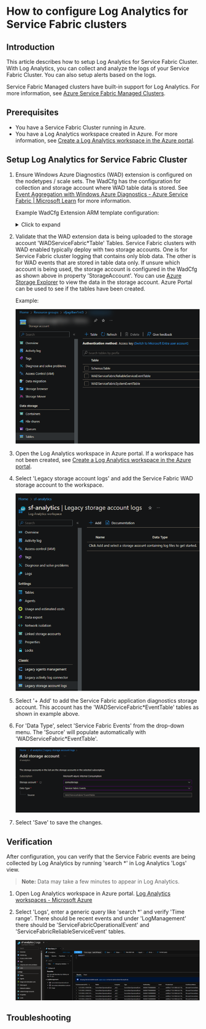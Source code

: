 # How to configure Log Analytics for Service Fabric clusters

## Introduction

This article describes how to setup Log Analytics for Service Fabric Cluster. With Log Analytics, you can collect and analyze the logs of your Service Fabric Cluster. You can also setup alerts based on the logs. 

Service Fabric Managed clusters have built-in support for Log Analytics. For more information, see [Azure Service Fabric Managed Clusters](https://docs.microsoft.com/en-us/azure/service-fabric/service-fabric-managed-clusters).

## Prerequisites

- You have a Service Fabric Cluster running in Azure.
- You have a Log Analytics workspace created in Azure. For more information, see [Create a Log Analytics workspace in the Azure portal](https://docs.microsoft.com/en-us/azure/log-analytics/log-analytics-quick-create-workspace).

## Setup Log Analytics for Service Fabric Cluster

1. Ensure Windows Azure Diagnostics (WAD) extension is configured on the nodetypes / scale sets. The WadCfg has the configuration for collection and storage account where WAD table data is stored. See [Event Aggregation with Windows Azure Diagnostics - Azure Service Fabric | Microsoft Learn](https://learn.microsoft.com/en-us/azure/service-fabric/service-fabric-diagnostics-event-aggregation-wad) for more information.

    Example WadCfg Extension ARM template configuration:

    <details><summary>Click to expand</summary>

    ```json
    {
        "name": "[concat('VMDiagnosticsVmExt','_vmNodeType0Name')]",
        "properties": {
            "type": "IaaSDiagnostics",
            "autoUpgradeMinorVersion": true,
            "protectedSettings": {
            "storageAccountName": "[parameters('applicationDiagnosticsStorageAccountName')]",
            "storageAccountKey": "[listKeys(resourceId('Microsoft.Storage/storageAccounts', parameters('applicationDiagnosticsStorageAccountName')),'2015-05-01-preview').key1]",
            "storageAccountEndPoint": "https://core.windows.net/"
            },
            "publisher": "Microsoft.Azure.Diagnostics",
            "settings": {
            "WadCfg": {
                "DiagnosticMonitorConfiguration": {
                "overallQuotaInMB": "50000",
                "EtwProviders": {
                    "EtwEventSourceProviderConfiguration": [
                    {
                        "provider": "Microsoft-ServiceFabric-Actors",
                        "scheduledTransferKeywordFilter": "1",
                        "scheduledTransferPeriod": "PT5M",
                        "DefaultEvents": {
                        "eventDestination": "ServiceFabricReliableActorEventTable"
                        }
                    },
                    {
                        "provider": "Microsoft-ServiceFabric-Services",
                        "scheduledTransferPeriod": "PT5M",
                        "DefaultEvents": {
                        "eventDestination": "ServiceFabricReliableServiceEventTable"
                        }
                    }
                    ],
                    "EtwManifestProviderConfiguration": [
                    {
                        "provider": "cbd93bc2-71e5-4566-b3a7-595d8eeca6e8",
                        "scheduledTransferLogLevelFilter": "Information",
                        "scheduledTransferKeywordFilter": "4611686018427387904",
                        "scheduledTransferPeriod": "PT5M",
                        "DefaultEvents": {
                        "eventDestination": "ServiceFabricSystemEventTable"
                        }
                    },
                    {
                        "provider": "02d06793-efeb-48c8-8f7f-09713309a810",
                        "scheduledTransferLogLevelFilter": "Information",
                        "scheduledTransferKeywordFilter": "4611686018427387904",
                        "scheduledTransferPeriod": "PT5M",
                        "DefaultEvents": {
                        "eventDestination": "ServiceFabricSystemEventTable"
                        }
                    }
                    ]
                }
                }
            },
            "StorageAccount": "[parameters('applicationDiagnosticsStorageAccountName')]"
            },
            "typeHandlerVersion": "1.5"
        }
    }
    ```

    </details>

1. Validate that the WAD extension data is being uploaded to the storage account 'WADServiceFabric*Table' Tables. Service Fabric clusters with WAD enabled typically deploy with two storage accounts. One is for Service Fabric cluster logging that contains only blob data. The other is for WAD events that are stored in table data only. If unsure which account is being used, the storage account is configured in the WadCfg as shown above in property 'StorageAccount'. You can use [Azure Storage Explorer](https://azure.microsoft.com/en-us/features/storage-explorer/) to view the data in the storage account. Azure Portal can be used to see if the tables have been created.

    Example:

    ![WAD Tables](/media/how-to-configure-log-analytics-for-service-fabric-clusters/azure-portal-storage-wad-tables.png)

1. Open the Log Analytics workspace in Azure portal. If a workspace has not been created, see [Create a Log Analytics workspace in the Azure portal](https://docs.microsoft.com/azure/log-analytics/log-analytics-quick-create-workspace).

1. Select 'Legacy storage account logs' and add the Service Fabric WAD storage account to the workspace.
  
    ![Add Storage Account](/media/how-to-configure-log-analytics-for-service-fabric-clusters/azure-portal-log-analytics-add-storage-account.png)

1. Select '+ Add' to add the Service Fabric application diagnostics storage account. This account has the 'WADServiceFabric*EventTable' tables as shown in example above.

1. For 'Data Type', select 'Service Fabric Events' from the drop-down menu. The 'Source' will populate automatically with 'WADServiceFabric*EventTable'.

    ![Add Storage Account](/media/how-to-configure-log-analytics-for-service-fabric-clusters/azure-portal-log-analytics-add-storage-account-data-type.png)

1. Select 'Save' to save the changes.

## Verification

After configuration, you can verify that the Service Fabric events are being collected by Log Analytics by running 'search *' in Log Analytics 'Logs' view.

> **Note:**
> Data may take a few minutes to appear in Log Analytics.

1. Open Log Analytics workspace in Azure portal. [Log Analytics workspaces - Microsoft Azure](https://ms.portal.azure.com/#browse/Microsoft.OperationalInsights%2Fworkspaces)
  
1. Select 'Logs', enter a generic query like 'search *' and verify 'Time range'. There should be recent events and under 'LogManagement' there should be 'ServiceFabricOperationalEvent' and 'ServiceFabricReliableServiceEvent' tables.

    ![Log Analytics Search](/media/how-to-configure-log-analytics-for-service-fabric-clusters/azure-portal-log-analytics-search.png)

## Troubleshooting

